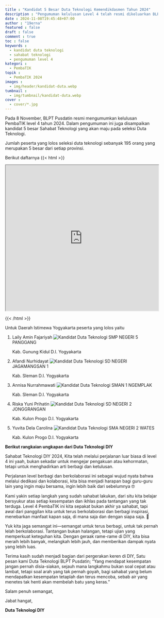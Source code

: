 ```yaml
---
title : "Kandidat 5 Besar Duta Teknologi Kemendikdasmen Tahun 2024"
description : "Pengumuman kelulusan Level 4 telah resmi dikeluarkan BLPT pada 8 November. Cek kandidat 5 besar duta teknologi tahun 2024"
date : 2024-11-08T19:45:48+07:00
author : "19erna"
featured : false
draft : false
comment : true
toc : false
keywords : 
  - kandidat duta teknologi
  - sahabat teknologi
  - pengumuman level 4
kategori : 
  - PembaTIK
topik :
  - PembaTIK 2024
images : 
  - img/header/kandidat-duta.webp
tumbnail : 
  - img/tumbnail/kandidat-duta.webp
cover : 
  - cover/*.jpg
---
```

Pada 8 November, BLPT Pusdatin resmi mengumumkan kelulusan PembaTIK level 4 tahun 2024. Dalam pengumuman ini juga disampaikan kandidat 5 besar Sahabat Teknologi yang akan maju pada seleksi Duta Teknologi.

Jumlah peserta yang lolos seleksi duta teknologi sebanyak 195 orang yang merupakan 5 besar dari setiap provinsi.

Berikut daftarnya
{{< html >}}
<iframe src="https://drive.google.com/file/d/1g3SvkBUPL3gTFvg2UUG9gtlJricWom4V/preview" width="100%" height="480" allow="autoplay"></iframe>

{{< /html >}}

Untuk Daerah Istimewa Yogyakarta peserta yang lolos yaitu 
1. Laily Amin Fajariyah 
   ![Kandidat Duta Teknologi](/images/pembatik/2024/sate-layli.jpg)
   SMP NEGERI 5 PANGGANG 

   Kab. Gunung Kidul D.I. Yogyakarta
2. Afandi Nurhidayat
   ![Kandidat Duta Teknologi](/images/pembatik/2024/sate-afandi.jpg)
   SD NEGERI JAGAMANGSAN 1
   
   Kab. Sleman D.I. Yogyakarta

3. Annisa Nurrahmawati 
   ![Kandidat Duta Teknologi](/images/pembatik/2024/sate-annisa.jpg)
   SMAN 1 NGEMPLAK 
   
   Kab. Sleman D.I. Yogyakarta
4. Riska Yuni Prihatin
   ![Kandidat Duta Teknologi](/images/pembatik/2024/sate-riska.jpg)
   SD NEGERI 2 JONGGRANGAN
   
   Kab. Kulon Progo D.I. Yogyakarta
5. Yuvita Dela Carolina 
   ![Kandidat Duta Teknologi](/images/pembatik/2024/sate-yuvita.jpg)
   SMA NEGERI 2 WATES 
   
   Kab. Kulon Progo D.I. Yogyakarta   

**Berikut rangkaian ungkapan dari Duta Teknologi DIY**

Sahabat Teknologi DIY 2024, Kita telah melalui perjalanan luar biasa di level 4 ini yaah, bukan sekadar untuk mengejar pengakuan atau kehormatan, tetapi untuk menghadirkan arti berbagi dan ketulusan. 

Perjalanan level berbagi dan berkolaborasi ini sebagai wujud nyata bahwa melalui dedikasi dan kolaborasi, kita bisa menjadi harapan bagi guru-guru lain yang ingin maju bersama, ingin lebih baik dari sebelumnya 🤓

Kami yakin setiap langkah yang sudah sahabat lakukan, dari situ kita belajar bersyukur atas setiap kesempatan dan ikhlas pada tantangan yang tak terduga. Level 4 PembaTIK ini kita sepakat bukan akhir ya sahabat, tapi awal dari panggilan kita untuk terus berkolaborasi dan berbagi inspirasi, menebarkan manfaat kapan saja, di mana saja dan dengan siapa saja. 🤗

Yuk kita jaga semangat ini—semangat untuk terus berbagi, untuk tak pernah lelah berkolaborasi. Tantangan bukan halangan, tetapi ujian yang memperkuat keteguhan kita. Dengan geraak rame-rame di DIY, kita bisa meraih lebih banyak, melangkah lebih jauh, dan memberikan dampak nyata yang lebih luas.

Terima kasih sudah menjadi bagian dari pergerakan keren di DIY, Satu pesan kami Duta Teknologi BLPT Pusdatin; “Yang mendapat kesempatan jangan pernah disia-siakan, sejauh mana langkahmu bukan soal cepat atau lambat, tetapi soal arah yang tak pernah goyah, bagi sahabat yang belum mendapatkan kesempatan tetaplah dan terus mencoba, sebab air yang menetes tak henti akan membelah batu yang keras.”

Salam penuh semangat,

Jabat hangat,

**Duta Teknologi DIY**